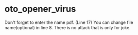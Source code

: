 # oto_opener_virus
 Don't forget to enter the name pdf. (Line 17)
 You can change file name(optional) in line 8.
 There is no attack that is only for joke.
 
